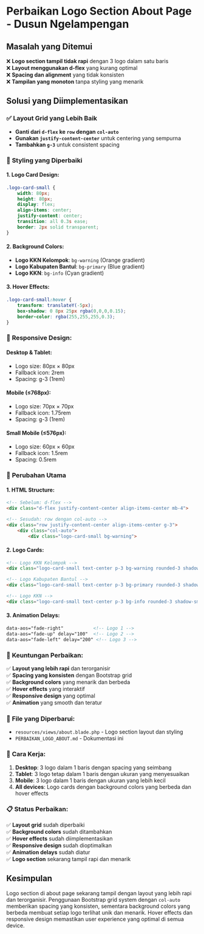 # Perbaikan Logo Section About Page - Dusun Ngelampengan

## Masalah yang Ditemui
❌ **Logo section tampil tidak rapi** dengan 3 logo dalam satu baris  
❌ **Layout menggunakan d-flex** yang kurang optimal  
❌ **Spacing dan alignment** yang tidak konsisten  
❌ **Tampilan yang monoton** tanpa styling yang menarik  

## Solusi yang Diimplementasikan

### ✅ **Layout Grid yang Lebih Baik**
- **Ganti dari `d-flex` ke `row` dengan `col-auto`**
- **Gunakan `justify-content-center`** untuk centering yang sempurna
- **Tambahkan `g-3`** untuk consistent spacing

### 🎨 **Styling yang Diperbaiki**

#### 1. **Logo Card Design:**
```css
.logo-card-small {
    width: 80px;
    height: 80px;
    display: flex;
    align-items: center;
    justify-content: center;
    transition: all 0.3s ease;
    border: 2px solid transparent;
}
```

#### 2. **Background Colors:**
- **Logo KKN Kelompok**: `bg-warning` (Orange gradient)
- **Logo Kabupaten Bantul**: `bg-primary` (Blue gradient)
- **Logo KKN**: `bg-info` (Cyan gradient)

#### 3. **Hover Effects:**
```css
.logo-card-small:hover {
    transform: translateY(-5px);
    box-shadow: 0 8px 25px rgba(0,0,0,0.15);
    border-color: rgba(255,255,255,0.3);
}
```

### 📱 **Responsive Design:**

#### **Desktop & Tablet:**
- Logo size: 80px × 80px
- Fallback icon: 2rem
- Spacing: g-3 (1rem)

#### **Mobile (≤768px):**
- Logo size: 70px × 70px
- Fallback icon: 1.75rem
- Spacing: g-3 (1rem)

#### **Small Mobile (≤576px):**
- Logo size: 60px × 60px
- Fallback icon: 1.5rem
- Spacing: 0.5rem

### 🔧 **Perubahan Utama**

#### 1. **HTML Structure:**
```html
<!-- Sebelum: d-flex -->
<div class="d-flex justify-content-center align-items-center mb-4">

<!-- Sesudah: row dengan col-auto -->
<div class="row justify-content-center align-items-center g-3">
    <div class="col-auto">
        <div class="logo-card-small bg-warning">
```

#### 2. **Logo Cards:**
```html
<!-- Logo KKN Kelompok -->
<div class="logo-card-small text-center p-3 bg-warning rounded-3 shadow-sm">

<!-- Logo Kabupaten Bantul -->
<div class="logo-card-small text-center p-3 bg-primary rounded-3 shadow-sm">

<!-- Logo KKN -->
<div class="logo-card-small text-center p-3 bg-info rounded-3 shadow-sm">
```

#### 3. **Animation Delays:**
```html
data-aos="fade-right"           <!-- Logo 1 -->
data-aos="fade-up" delay="100"  <!-- Logo 2 -->
data-aos="fade-left" delay="200" <!-- Logo 3 -->
```

### 🎯 **Keuntungan Perbaikan:**

✅ **Layout yang lebih rapi** dan terorganisir  
✅ **Spacing yang konsisten** dengan Bootstrap grid  
✅ **Background colors** yang menarik dan berbeda  
✅ **Hover effects** yang interaktif  
✅ **Responsive design** yang optimal  
✅ **Animation** yang smooth dan teratur  

### 📁 **File yang Diperbarui:**

- `resources/views/about.blade.php` - Logo section layout dan styling
- `PERBAIKAN_LOGO_ABOUT.md` - Dokumentasi ini

### 🚀 **Cara Kerja:**

1. **Desktop**: 3 logo dalam 1 baris dengan spacing yang seimbang
2. **Tablet**: 3 logo tetap dalam 1 baris dengan ukuran yang menyesuaikan
3. **Mobile**: 3 logo dalam 1 baris dengan ukuran yang lebih kecil
4. **All devices**: Logo cards dengan background colors yang berbeda dan hover effects

### 📋 **Status Perbaikan:**

✅ **Layout grid** sudah diperbaiki  
✅ **Background colors** sudah ditambahkan  
✅ **Hover effects** sudah diimplementasikan  
✅ **Responsive design** sudah dioptimalkan  
✅ **Animation delays** sudah diatur  
✅ **Logo section** sekarang tampil rapi dan menarik  

## Kesimpulan

Logo section di about page sekarang tampil dengan layout yang lebih rapi dan terorganisir. Penggunaan Bootstrap grid system dengan `col-auto` memberikan spacing yang konsisten, sementara background colors yang berbeda membuat setiap logo terlihat unik dan menarik. Hover effects dan responsive design memastikan user experience yang optimal di semua device.
